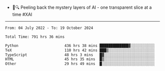 - 🧅🔍 Peeling back the mystery layers of AI - one transparent slice at a time #XAI

---

<!--START_SECTION:waka-->

```txt
From: 04 July 2022 - To: 19 October 2024

Total Time: 791 hrs 36 mins

Python                     436 hrs 38 mins █████████████▓░░░░░░░░░░░   55.16 %
TeX                        110 hrs 42 mins ███▒░░░░░░░░░░░░░░░░░░░░░   13.99 %
TypeScript                 48 hrs 3 mins   █▓░░░░░░░░░░░░░░░░░░░░░░░   06.07 %
HTML                       45 hrs 35 mins  █▒░░░░░░░░░░░░░░░░░░░░░░░   05.76 %
Other                      29 hrs 49 mins  █░░░░░░░░░░░░░░░░░░░░░░░░   03.77 %
```

<!--END_SECTION:waka-->
